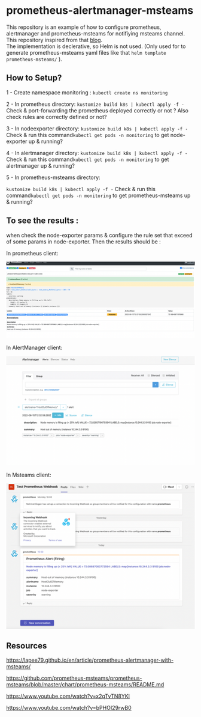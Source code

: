 # prometheus-alertmanager-msteams

This repository is an example of how to configure prometheus, alertmanager and prometheus-msteams for notifiying msteams channel. This repository inspired from that [blog].  
The implementation is declerative, so Helm is not used. (Only used for to generate prometheus-msteams yaml files like that `helm template prometheus-msteams/`
 ).  
## How to Setup?
1 - Create namespace monitoring : `kubectl create ns monitoring`

2 - In prometheus directory:
` kustomize build k8s | kubectl apply -f -
`
Check & port-forwarding the prometheus deployed correctly or not ? Also check rules are correctly defined or not?

3 - In nodeexporter directory:
` kustomize build k8s | kubectl apply -f -
`
Check & run this command`kubectl get pods -n monitoring` to get node-exporter up & running?

4 - In alertmanager directory: ` kustomize build k8s | kubectl apply -f -
`
Check & run this command`kubectl get pods -n monitoring` to get alertmanager up & running?

5 - In prometheus-msteams directory:

` kustomize build k8s | kubectl apply -f -
`
Check & run this command`kubectl get pods -n monitoring` to get prometheus-msteams up & running?

## To see the results :
when check the node-exporter params & configure the rule set that exceed of some params in node-exporter.
Then the results should be :

In prometheus client:

![alt tag](https://github.com/ozgen/prometheus-alertmanager-msteams/blob/main/images/prometheus.png)


In AlertManager client:

![alt tag](https://github.com/ozgen/prometheus-alertmanager-msteams/blob/main/images/alertmanager.png)


In Msteams client:

![alt tag](https://github.com/ozgen/prometheus-alertmanager-msteams/blob/main/images/msteams.png)




## Resources

https://lapee79.github.io/en/article/prometheus-alertmanager-with-msteams/

https://github.com/prometheus-msteams/prometheus-msteams/blob/master/chart/prometheus-msteams/README.md


https://www.youtube.com/watch?v=x2qTvTN8YKI

https://www.youtube.com/watch?v=bPHOI29rwB0


[blog]: https://lapee79.github.io/en/article/prometheus-alertmanager-with-msteams/
